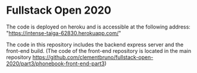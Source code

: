 # Fullstack Open 2020

The code is deployed on heroku and is accessible at the following address: "https://intense-taiga-62830.herokuapp.com/"

The code in this repository includes the backend express server and the front-end build. (The code of the front-end repository is located in the main repository https://github.com/clementbruno/fullstack-open-2020/part3/phonebook-front-end-part3)
